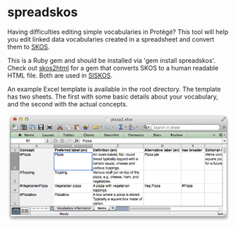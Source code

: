 spreadskos
==========

Having difficulties editing simple vocabularies in Protégé? This tool will help you edit linked data vocabularies created in a spreadsheet and convert them to [SKOS](http://www.w3.org/2004/02/skos/).

This is a Ruby gem and should be installed via 'gem install spreadskos'. Check out [skos2html](https://github.com/peterk/skos2html) for a gem that converts SKOS to a human readable HTML file. Both are used in [SISKOS](http://siskos.herokuapp.com).

An example Excel template is available in the root directory. The template has two sheets. The first with some basic details about your vocabulary, and the second with the actual concepts.

![An example spreadsheet where a user enters terms and definitions](https://github.com/peterk/spreadskos/blob/master/spreadsheet-example.png?raw=true)
